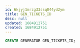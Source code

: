 ```yaml
---
id: 6kjyj1mrzg33ssq844yd2ym
title: GEN_TICKETS_ID
desc: null
updated: 1684912751
created: 1684912751
---
```



```sql
CREATE GENERATOR GEN_TICKETS_ID;
```
